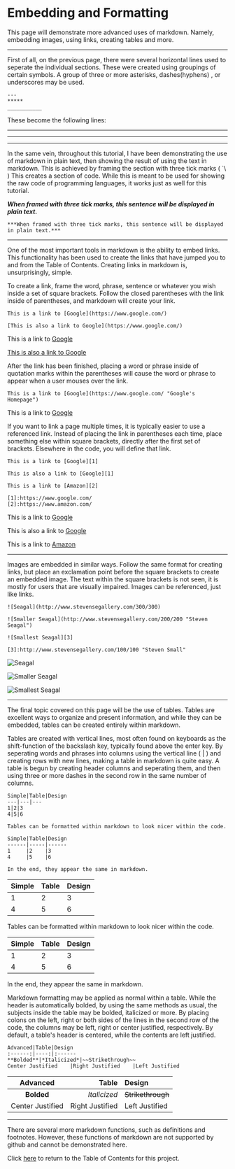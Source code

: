 # Embedding and Formatting

This page will demonstrate more advanced uses of markdown. Namely, embedding images, using links, creating tables and more. 

---

First of all, on the previous page, there were several horizontal lines used to seperate the individual sections. These were created using groupings of certain symbols. A group of three or more asterisks, dashes(hyphens) , or underscores may be used.

```To demonstrate:
---
*****
___________
```
These become the following lines:

---
*****
___________

In the same vein, throughout this tutorial, I have been demonstrating the use of markdown in plain text, then showing the result of using the text in markdown. This is achieved by framing the section with three tick marks ( \`\ ) This creates a section of code. While this is meant to be used for showing the raw code of programming languages, it works just as well for this tutorial.

***When framed with three tick marks, this sentence will be displayed in plain text.***

```
***When framed with three tick marks, this sentence will be displayed in plain text.***
```


---

One of the most important tools in markdown is the ability to embed links. This functionality has been used to create the links that have jumped you to and from the Table of Contents. Creating links in markdown is, unsurprisingly, simple.

To create a link, frame the word, phrase, sentence or whatever you wish inside a set of square brackets. Follow the closed parentheses with the link inside of parentheses, and markdown will create your link.

```
This is a link to [Google](https://www.google.com/)

[This is also a link to Google](https://www.google.com/)
```

This is a link to [Google](https://www.google.com/)

[This is also a link to Google](https://www.google.com/)

After the link has been finished, placing a word or phrase inside of quotation marks within the parentheses will cause the word or phrase to appear when a user mouses over the link.

```
This is a link to [Google](https://www.google.com/ "Google's Homepage")
```
This is a link to [Google](https://www.google.com/ "Google's Homepage")

If you want to link a page multiple times, it is typically easier to use a referenced link. Instead of placing the link in parentheses each time, place something else within square brackets, directly after the first set of brackets. Elsewhere in the code, you will define that link.

```
This is a link to [Google][1]

This is also a link to [Google][1]

This is a link to [Amazon][2]

[1]:https://www.google.com/
[2]:https://www.amazon.com/
```
This is a link to [Google][1]

This is also a link to [Google][1]

This is a link to [Amazon][2]

[1]:https://www.google.com/
[2]:https://www.amazon.com/

---

Images are embedded in similar ways. Follow the same format for creating links, but place an exclamation point before the square brackets to create an embedded image. The text within the square brackets is not seen, it is mostly for users that are visually impaired. Images can be referenced, just like links.

```
![Seagal](http://www.stevensegallery.com/300/300)

![Smaller Seagal](http://www.stevensegallery.com/200/200 "Steven Seagal")

![Smallest Seagal][3]

[3]:http://www.stevensegallery.com/100/100 "Steven Small"
```
![Seagal](http://www.stevensegallery.com/300/300)

![Smaller Seagal](http://www.stevensegallery.com/200/200 "Steven Seagal")

![Smallest Seagal][3]

[3]:http://www.stevensegallery.com/100/100 "Steven Small"

---
The final topic covered on this page will be the use of tables. Tables are excellent ways to organize and present information, and while they can be embedded, tables can be created entirely within markdown. 

Tables are created with vertical lines, most often found on keyboards as the shift-function of the backslash key, typically found above the enter key. By seperating words and phrases into columns using the vertical line ( | ) and creating rows with new lines, making a table in markdown is quite easy. A table is begun by creating header columns and seperating them, and then using three or more dashes in the second row in the same number of columns.

```
Simple|Table|Design
---|---|---
1|2|3
4|5|6

Tables can be formatted within markdown to look nicer within the code.

Simple|Table|Design
------|-----|------
1     |2    |3
4     |5    |6

In the end, they appear the same in markdown.

```
Simple|Table|Design
---|---|---
1|2|3
4|5|6

Tables can be formatted within markdown to look nicer within the code.

Simple|Table|Design
------|-----|------
1     |2    |3
4     |5    |6

In the end, they appear the same in markdown. 

Markdown formatting may be applied as normal within a table. While the header is automatically bolded, by using the same methods as usual, the subjects inside the table may be bolded, italicized or more. By placing colons on the left, right or both sides of the lines in the second row of the code, the columns may be left, right or center justified, respectively. By default, a table's header is centered, while the contents are left justified.

```
Advanced|Table|Design
:------:|----:|:------
**Bolded**|*Italicized*|~~Strikethrough~~
Center Justified    |Right Justified    |Left Justified
```
Advanced|Table|Design
:------:|----:|:------
**Bolded**|*Italicized*|~~Strikethrough~~
Center Justified    |Right Justified    |Left Justified

---

There are several more markdown functions, such as definitions and footnotes. However, these functions of markdown are not supported by github and cannot be demonstrated here. 

Click [here](../master/Table%20of%20Contents.md) to return to the Table of Contents for this project.

